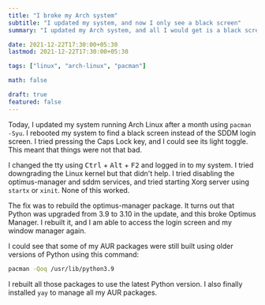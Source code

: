 ```yaml
---
title: "I broke my Arch system"
subtitle: "I updated my system, and now I only see a black screen"
summary: "I updated my Arch system, and all I would get is a black screen. I fixed it by rebuilding some AUR packages."

date: 2021-12-22T17:30:00+05:30
lastmod: 2021-12-22T17:30:00+05:30

tags: ["linux", "arch-linux", "pacman"]

math: false

draft: true
featured: false
---
```


Today, I updated my system running Arch Linux after a month using `pacman -Syu`. I rebooted my system to find a black screen instead of the SDDM login screen. I tried pressing the Caps Lock key, and I could see its light toggle. This meant that things were not that bad. 

I changed the tty using <kbd>Ctrl</kbd> + <kbd>Alt</kbd> + <kbd>F2</kbd> and logged in to my system. I tried downgrading the Linux kernel but that didn't help. I tried disabling the optimus-manager and sddm services, and tried starting Xorg server using `startx` or `xinit`. None of this worked. 

The fix was to rebuild the optimus-manager package. It turns out that Python was upgraded from 3.9 to 3.10 in the update, and this broke Optimus Manager. I rebuilt it, and I am able to access the login screen and my window manager again.

I could see that some of my AUR packages were still built using older versions of Python using this command:

``` bash
pacman -Qoq /usr/lib/python3.9
```

I rebuilt all those packages to use the latest Python version. 
I also finally installed `yay` to manage all my AUR packages. 